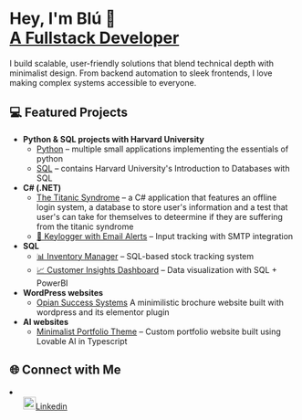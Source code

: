 <h1>Hey, I'm Blú 👋<br/>
<a href="https://github.com/blu-dennis">A Fullstack Developer</a>
</h1>

<p>I build scalable, user-friendly solutions that blend technical depth with minimalist design. From backend automation to sleek frontends, I love making complex systems accessible to everyone.</p>

<h2>💻 Featured Projects</h2>

<ul>
  <li><b>Python & SQL projects with Harvard University</b>
    <ul>
      <li><a href="https://github.com/Synergy738/Projects/tree/f85c61394b7581a6d64c8cacd3875b3f12c31221/Python%20Projects">Python</a> – multiple small applications implementing the essentials of python</li>
      <li><a href="https://github.com/Synergy738/Projects/tree/f85c61394b7581a6d64c8cacd3875b3f12c31221/SQL%20Projects">SQL</a> – contains Harvard University's Introduction to Databases with SQL</li>
    </ul>
  </li>
  <li><b>C# (.NET)</b>
    <ul>
      <li><a href="https://github.com/Synergy738/Projects/tree/f85c61394b7581a6d64c8cacd3875b3f12c31221/C%23%20Projects/TitanicSyndrome_ver4">The Titanic Syndrome</a> – a C# application that features an offline login system, a database to store user's information and a test that user's can take for themselves to deteermine if they are suffering from the titanic syndrome</li>
      <li><a href="https://github.com/blu-devhub/Key-Logger-With-Email">📩 Keylogger with Email Alerts</a> – Input tracking with SMTP integration</li>
    </ul>
  </li>
  <li><b>SQL</b>
    <ul>
      <li><a href="https://github.com/blu-devhub/SQL-Inventory-Manager">📊 Inventory Manager</a> – SQL-based stock tracking system</li>
      <li><a href="https://github.com/blu-devhub/Customer-Insights-Dashboard">📈 Customer Insights Dashboard</a> – Data visualization with SQL + PowerBI</li>
    </ul>
  </li>
  <li><b>WordPress websites</b>
    <ul>
      <li><a href="https://opianentrepreneur.com/"> Opian Success Systems</a> A minimilistic brochure website built with wordpress and its elementor plugin</li>
    </ul>
  </li>
  <li><b>AI websites</b>
    <ul>
      <li><a href="https://blu-digital-canvas.lovable.app/">Minimalist Portfolio Theme</a> – Custom portfolio website built using Lovable AI in Typescript</li>
    </ul>
  </li>
</ul>

<h2>🌐 Connect with Me</h2>

<p>
  <!--
  linkedin, email(workwithme), workwithme.org.za
  -->
  <li>
    <ul>
    <a href="www.linkedin.com/in/blu-dennis"><img alt="Linkedin" width="22px" src="https://workwithme.org.za/wp-content/uploads/2025/10/405571906_c42ace3f-5089-4205-8f13-0523d56cea18.svg"/>Linkedin</a>
    </ul>
  </li>
    
</p>

<!--
**blu-devhub/blu-devhub** is a ✨ _special_ ✨ repository because its `README.md` appears on your GitHub profile.

- 🔭 Currently building scalable automation workflows for non-coders
- 🎨 Designing high-contrast UI themes for WordPress and desktop
- 🧠 Exploring AI-powered business tools
- 💬 Ask me about Python, C#, SQL, or WordPress
-->
